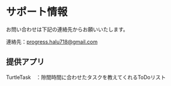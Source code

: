 # サポート情報
お問い合わせは下記の連絡先からお願いいたします。

連絡先：progress.halu718@gmail.com

## 提供アプリ

TurtleTask　：隙間時間に合わせたタスクを教えてくれるToDoリスト
